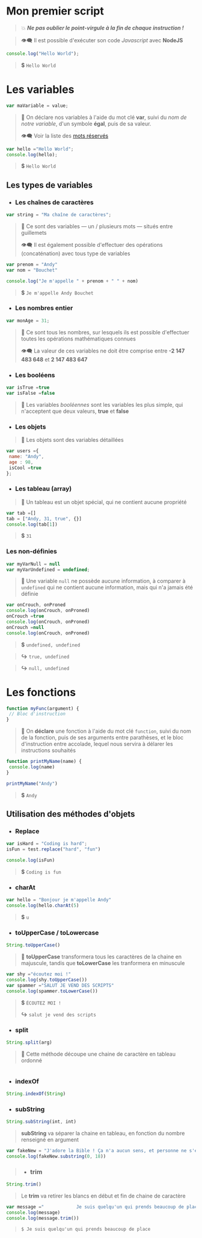 # Mon premier script
> 💥 ***Ne pas oublier le point-virgule à la fin de chaque instruction !***

> 👁‍🗨 Il est possible d'exécuter son code *Javascript* avec **NodeJS**
```js
console.log("Hello World");
```
> **$** `Hello World`


# Les variables
```js
var maVariable = value;
```
> 💬 On déclare nos variables à l'aide du mot clé **var**, suivi du *nom de notre variable*, d'un symbole **égal**, puis de sa valeur.
>
> 👁‍🗨 Voir la liste des [mots réservés](https://www.w3schools.com/js/js_reserved.asp)

```js
var hello ="Hello World";
console.log(hello);
```
> **$** `Hello World`
## Les types de variables
* ### Les chaînes de caractères
```js
var string = "Ma chaîne de caractères";
```
> 💬 Ce sont des variables — un / plusieurs mots — situés entre guillemets
>
> 👁‍🗨 Il est également possible d'effectuer des opérations (concaténation) avec tous type de variables
```js
var prenom = "Andy"
var nom = "Bouchet"

console.log("Je m'appelle " + prenom + " " + nom)
```
> **$** `Je m'appelle Andy Bouchet`
* ### Les nombres entier
```js
var monAge = 31;
```
> 💬 Ce sont tous les nombres, sur lesquels ils est possible d'effectuer toutes les opérations mathématiques connues
> 
> 👁‍🗨 La valeur de ces variables ne doit être comprise entre **-2 147 483 648** et **2 147 483 647**
* ### Les booléens
```js
var isTrue =true
var isFalse =false
```

> 💬 Les variables *booléennes* sont les variables les plus simple, qui n'acceptent que deux valeurs, **true** et **false**
* ### Les objets
> 💬 Les objets sont des variables détaillées
```js
var users ={
 name: "Andy",
 age : 98,
 isCool =true
};
```
* ### Les tableau (array)
> 💬 Un tableau est un objet spécial, qui ne contient aucune propriété
```js
var tab =[]
tab = ["Andy, 31, true", {}]
console.log(tab[1])
```
> **$** `31`
### Les non-définies
```js
var myVarNull = null
var myVarUndefined = undefined;
```
> 💬 Une variable `null` ne possède aucune information, à comparer à `undefined` qui ne contient aucune information, mais qui n'a jamais été définie
```js
var onCrouch, onProned
console.log(onCrouch, onProned)
onCrouch =true
console.log(onCrouch, onProned)
onCrouch =null
console.log(onCrouch, onProned)
```
> **$** `undefined, undefined`

> **↪** `true, undefined`

> **↪** `null, undefined`
# Les fonctions
```js
function myFunc(argument) {
 // Bloc d'instruction
}
```
> 💬 On **déclare** une fonction à l'aide du mot clé `function`, suivi du nom de la fonction, puis de ses arguments entre parathèses, et le bloc d'instruction entre accolade, lequel nous servira à délarer les instructions souhaités
```js
function printMyName(name) {
 console.log(name)
}

printMyName("Andy")
```
> **$** `Andy`
## Utilisation des méthodes d'objets
* ### Replace
```js
var isHard = "Coding is hard";
isFun = test.replace("hard", "fun")

console.log(isFun)
```
> **$** `Coding is fun`
* ### charAt
```js
var hello = "Bonjour je m'appelle Andy"
console.log(hello.charAt(5)
```
> **$** `u`
* ### toUpperCase / toLowercase
```js
String.toUpperCase()
```
> 💬 **toUpperCase** transformera tous les caractères de la chaine en majuscule, tandis que **toLowerCase** les tranformera en minuscule
```js
var shy ="écoutez moi !"
console.log(shy.toUpperCase())
var spammer ="SALUT JE VEND DES SCRIPTS"
console.log(spammer.toLowerCase())
```
> **$** `ÉCOUTEZ MOI !`
>
> **↪** `salut je vend des scripts`
* ### split
```js
String.split(arg)
```
> 💬 Cette méthode découpe une chaine de caractère en tableau ordonné
```js
```
* ### indexOf
```js
String.indexOf(String)
```
* ### subString
```js
String.subString(int, int)
```
> **subString** va séparer la chaine en tableau, en fonction du nombre renseigné en argument
```js
var fakeNew = "J'adore la Bible ! Ça n'a aucun sens, et personne ne s'est posé la question !"
console.log(fakeNew.substring(0, 18))
```
> * ### trim
```js
String.trim()
```
> Le **trim** va retirer les blancs en début et fin de chaine de caractère
```js
var message ="            Je suis quelqu'un qui prends beaucoup de place             "
console.log(message)
console.log(message.trim())
```
> `$ Je suis quelqu'un qui prends beaucoup de place`
